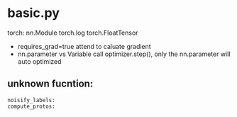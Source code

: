 # basic.py
torch:
nn.Module
torch.log
torch.FloatTensor
* requires_grad=true
    attend to caluate gradient
* nn.parameter vs Variable
     call optimizer.step(), only the nn.parameter will auto optimized

## unknown fucntion:
    noisify_labels:
    compute_protos: